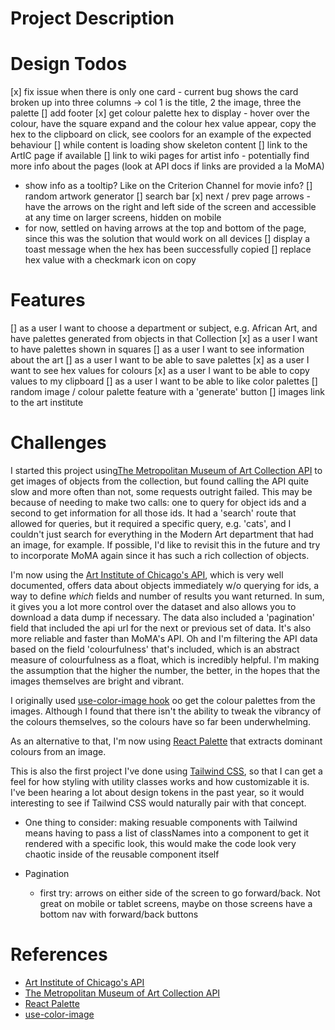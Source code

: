 # Project Description


# Design Todos
[x] fix issue when there is only one card - current bug shows the card broken up into three columns -> col 1 is the title, 2 the image, three the palette
[] add footer
[x] get colour palette hex to display - hover over the colour, have the square expand and the colour hex value appear, copy the hex to the clipboard on click, see coolors for an example of the expected behaviour
[] while content is loading show skeleton content
[] link to the ArtIC page if available
[] link to wiki pages for artist info - potentially find more info about the pages (look at API docs if links are provided a la MoMA)
  - show info as a tooltip? Like on the Criterion Channel for movie info?
[] random artwork generator
[] search bar
[x] next / prev page arrows - have the arrows on the right and left side of the screen and accessible at any time on larger screens, hidden on mobile
  - for now, settled on having arrows at the top and bottom of the page, since this was the solution that would work on all devices
[] display a toast message when the hex has been successfully copied
[] replace hex value with a checkmark icon on copy

# Features
[] as a user I want to choose a department or subject, e.g. African Art, and have palettes generated from objects in that Collection
[x] as a user I want to have palettes shown in squares
[] as a user I want to see information about the art
[] as a user I want to be able to save palettes
[x] as a user I want to see hex values for colours
[x] as a user I want to be able to copy values to my clipboard
[] as a user I want to be able to like color palettes
[] random image / colour palette feature with a 'generate' button
[] images link to the art institute

# Challenges
I started this project using[The Metropolitan Museum of Art Collection API](https://github.com/metmuseum/) to get images of objects from the collection, but
found calling the API quite slow and more often than not, some requests outright failed. This may be because of needing to make two calls: one to query for
object ids and a second to get information for all those ids. It had a 'search' route that allowed for queries, but it required a specific query, e.g. 'cats', and I couldn't just search for everything in the Modern Art department that had an image, for example. If possible, I'd like to revisit this in the future and try to incorporate MoMA again since it has such a rich collection of objects.

I'm now using the [Art Institute of Chicago's API](https://api.artic.edu/docs), which is very well documented, offers data about objects
immediately w/o querying for ids, a way to define _which_ fields and number of results you want returned. In sum, it gives you a lot more control over the dataset and also allows you to download a data dump if necessary. The data also included a 'pagination' field that included the api url for the next or previous set of data. It's also more reliable and faster than MoMA's API. Oh and I'm filtering the API data based on the field 'colourfulness' that's included, which is an abstract measure of colourfulness as a float, which is incredibly helpful. I'm making the assumption that the higher the number, the better, in the hopes that the images themselves are bright and vibrant.

I originally used [use-color-image hook](https://github.com/jeffersonlicet/use-image-color) oo get the colour palettes from the images. Although I found that there isn't the ability to tweak the vibrancy of the colours themselves, so the colours have so far been underwhelming. 

As an alternative to that, I'm now using [React Palette](https://github.com/leonardokl/react-palette) that extracts dominant colours from an image.

This is also the first project I've done using [Tailwind CSS](https://tailwindcss.com), so that I can get a feel for how styling with utility classes works and how customizable it is. I've been hearing a lot about design tokens in the past year, so it would interesting to see if Tailwind CSS would naturally pair with that concept.
  - One thing to consider: making resuable components with Tailwind means having to pass a list of classNames into a component to get it rendered with a specific look, this would make the code look very chaotic inside of the reusable component itself

- Pagination
  - first try: arrows on either side of the screen to go forward/back. Not great on mobile or tablet screens, maybe on those screens have a bottom nav with forward/back buttons

# References
- [Art Institute of Chicago's API](https://api.artic.edu/docs)
- [The Metropolitan Museum of Art Collection API](https://github.com/metmuseum/)
- [React Palette](https://github.com/leonardokl/react-palette)
- [use-color-image](https://github.com/jeffersonlicet/use-image-color)